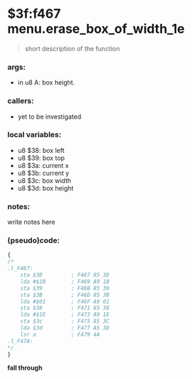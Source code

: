 ﻿
# $3f:f467 menu.erase_box_of_width_1e
> short description of the function

### args:
+	in u8 A: box height.

### callers:
+	yet to be investigated

### local variables:
+	u8 $38: box left
+	u8 $39: box top
+	u8 $3a: current x
+	u8 $3b: current y
+	u8 $3c: box width
+	u8 $3d: box height

### notes:
write notes here

### (pseudo)code:
```js
{
/*
.l_F467:
	sta $3D         ; F467 85 3D
	lda #$1B        ; F469 A9 1B
	sta $39         ; F46B 85 39
	sta $3B         ; F46D 85 3B
	lda #$01        ; F46F A9 01
	sta $38         ; F471 85 38
	lda #$1E        ; F473 A9 1E
	sta $3c         ; F475 85 3C
	lda $3d			; F477 A5 3D
	lsr a           ; F479 4A
.l_F47A:
*/
}
```

**fall through**

